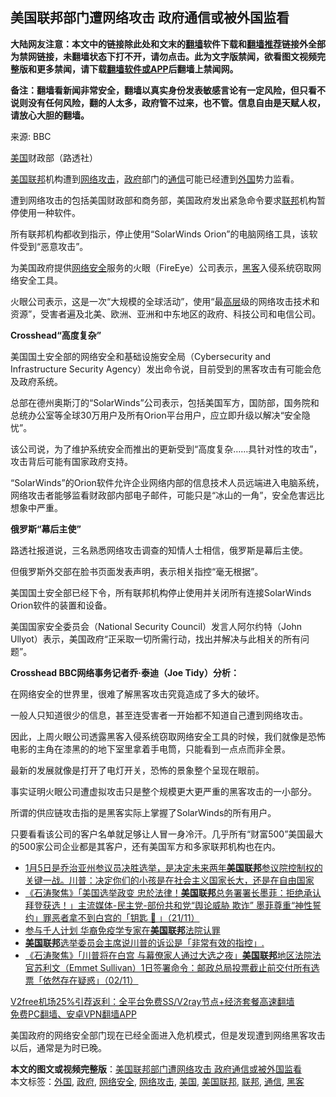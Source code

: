 <h2>美国联邦部门遭网络攻击 政府通信或被外国监看</h2> <p class="notice"><b>大陆网友注意：本文中的链接除此处和文末的<a href="https://github.com/bannedbook/fanqiang" >翻墙</a>软件下载和<a href="https://github.com/killgcd/justmysocks/blob/master/README.md">翻墙推荐</a>链接外全部为禁网链接，未翻墙状态下打不开，请勿点击。此为文字版禁闻，欲看图文视频完整版和更多禁闻，请下载<a href="https://github.com/bannedbook/fanqiang">翻墙软件或APP</a>后翻墙上禁闻网。</p><p>备注：翻墙看新闻非常安全，翻墙以真实身份发表敏感言论有一定风险，但只看不说则没有任何风险，翻的人太多，政府管不过来，也不管。信息自由是天赋人权，请放心大胆的翻墙。</b></p>  <div class="entry"> <p>来源:&nbsp;BBC                                                </p> <p><a href="https://www.bannedbook.org/bnews/tag/%e7%be%8e%e5%9b%bd/" class="st_tag internal_tag" rel="tag" title="标签 美国 下的日志">美国</a>财政部（路透社）</p> <p><a href="https://www.bannedbook.org/bnews/tag/%E7%BE%8E%E5%9B%BD%E8%81%94%E9%82%A6/" class="st_tag internal_tag" rel="tag" title="标签 美国联邦 下的日志">美国联邦</a>机构遭到<a href="https://www.bannedbook.org/bnews/tag/%E7%BD%91%E7%BB%9C%E6%94%BB%E5%87%BB/" class="st_tag internal_tag" rel="tag" title="标签 网络攻击 下的日志">网络攻击</a>，<a href="https://www.bannedbook.org/bnews/tag/%e6%94%bf%e5%ba%9c/" class="st_tag internal_tag" rel="tag" title="标签 政府 下的日志">政府</a>部门的<a href="https://www.bannedbook.org/bnews/tag/%E9%80%9A%E4%BF%A1/" class="st_tag internal_tag" rel="tag" title="标签 通信 下的日志">通信</a>可能已经遭到<a href="https://www.bannedbook.org/bnews/tag/%e5%a4%96%e5%9b%bd/" class="st_tag internal_tag" rel="tag" title="标签 外国 下的日志">外国</a>势力监看。</p> <p>遭到网络攻击的包括美国财政部和商务部，美国政府发出紧急命令要求<a href="https://www.bannedbook.org/bnews/tag/%E8%81%94%E9%82%A6/" class="st_tag internal_tag" rel="tag" title="标签 联邦 下的日志">联邦</a>机构暂停使用一种软件。</p> <p>所有联邦机构都收到指示，停止使用“SolarWinds Orion”的电脑网络工具，该软件受到“恶意攻击”。</p> <p>为美国政府提供<a href="https://www.bannedbook.org/bnews/tag/%e7%bd%91%e7%bb%9c%e5%ae%89%e5%85%a8/" class="st_tag internal_tag" rel="tag" title="标签 网络安全 下的日志">网络安全</a>服务的火眼（FireEye）公司表示，<a href="https://www.bannedbook.org/bnews/tag/%e9%bb%91%e5%ae%a2/" class="st_tag internal_tag" rel="tag" title="标签 黑客 下的日志">黑客</a>入侵系统窃取网络安全工具。</p> <p>火眼公司表示，这是一次“大规模的全球活动”，使用“最<span class='wp_keywordlink_affiliate'><a href="https://www.bannedbook.org/bnews/ccpdope/" title="中共高层内幕" target="_blank">高层</a></span>级的网络攻击技术和资源”，受害者遍及北美、欧洲、亚洲和中东地区的政府、科技公司和电信公司。</p> <p><strong>Crosshead“高度复杂”</strong></p>  <p>美国国土安全部的网络安全和基础设施安全局（Cybersecurity and Infrastructure Security Agency）发出命令说，目前受到的黑客攻击有可能会危及政府系统。</p> <p>总部在德州奥斯汀的“SolarWinds”公司表示，包括美国军方，国防部，国务院和总统办公室等全球30万用户及所有Orion平台用户，应立即升级以解决“安全隐忧”。</p> <p>该公司说，为了维护系统安全而推出的更新受到“高度复杂……具针对性的攻击”，攻击背后可能有国家政府支持。</p> <p>“SolarWinds”的Orion软件允许企业网络内部的信息技术人员远端进入电脑系统，网络攻击者能够监看财政部内部电子邮件，可能只是“冰山的一角”，安全危害远比想象中严重。</p> <p><strong>俄罗斯“幕后主使”</strong></p> <p>路透社报道说，三名熟悉网络攻击调查的知情人士相信，俄罗斯是幕后主使。</p> <p>但俄罗斯外交部在脸书页面发表声明，表示相关指控“毫无根据”。</p> <p>美国国土安全部已经下令，所有联邦机构停止使用并关闭所有连接SolarWinds Orion软件的装置和设备。</p>  <p>美国国家安全委员会（National Security Council）发言人阿尔约特（John Ullyot）表示，美国政府“正采取一切所需行动，找出并解决与此相关的所有问题”。</p> <p><strong>Crosshead BBC网络事务记者乔·泰迪（Joe Tidy）分析：</strong></p> <p>在网络安全的世界里，很难了解黑客攻击究竟造成了多大的破坏。</p> <p>一般人只知道很少的信息，甚至连受害者一开始都不知道自己遭到网络攻击。</p> <p>因此，上周火眼公司透露黑客入侵系统窃取网络安全工具的时候，我们就像是恐怖电影的主角在漆黑的的地下室里拿着手电筒，只能看到一点点而非全景。</p> <p>最新的发展就像是打开了电灯开关，恐怖的景象整个呈现在眼前。</p> <p>事实证明火眼公司遭虚拟攻击只是整个规模更大更严重的黑客攻击的一小部分。</p> <p>所谓的供应链攻击指的是黑客实际上掌握了SolarWinds的所有用户。</p>  <p>只要看看该公司的客户名单就足够让人冒一身冷汗。几乎所有“财富500”美国最大的500家公司企业都是其客户，还有美国军方和多家联邦机构也在内。</p> <ul class='op-related-articles' title='相关阅读'> <li><a href='https://www.bannedbook.org/bnews/bannedvideo/20201207/1443598.html' target='_blank'>1月5日是乔治亚州参议员决胜选举，是决定未来两年<b>美国联邦</b>参议院控制权的关键一战。川普：决定你们的小孩是在社会主义国家长大，还是在自由国家</a></li> <li><a href='https://www.bannedbook.org/bnews/bannedvideo/20201122/1434999.html' target='_blank'>《石涛聚焦》「美国选举政变 忠於法律！<b>美国联邦</b>总务署署长墨菲：拒绝承认拜登获选！」主流媒体-民主党-部份共和党“舆论威胁 欺诈” 墨菲尊重“神性誓约」罪恶者拿不到白宫的「钥匙 🔑 」（21/11）</a></li> <li><a href='https://www.bannedbook.org/bnews/comments/20201114/1430692.html' target='_blank'>参与千人计划 华裔免疫学专家在<b>美国联邦</b>法院认罪</a></li> <li><a href='https://www.bannedbook.org/bnews/taiwannews/20201108/1427874.html' target='_blank'><b>美国联邦</b>选举委员会主席说川普的诉讼是「非常有效的指控」.</a></li> <li><a href='https://www.bannedbook.org/bnews/bannedvideo/20201103/1424653.html' target='_blank'>《石涛聚焦》「川普将在白宫 与幕僚家人通过大选之夜」<b>美国联邦</b>地区法院法官苏利文（Emmet Sullivan）1日签署命令：邮政总局投票截止前交付所有选票「依然存在疑惑」（02/11）</a></li> </ul> <p class="texttj"> <a href="https://github.com/bannedbook/fanqiang/wiki/V2ray%E6%9C%BA%E5%9C%BA" target="_blank">V2free机场25%引荐返利：全平台免费SS/V2ray节点+经济套餐高速翻墙</a><br/> <a href="https://github.com/bannedbook/fanqiang/wiki/%E7%A6%81%E9%97%BB%E7%BD%91%E5%AE%89%E5%8D%93%E7%BF%BB%E5%A2%99%E6%96%B0%E9%97%BBAPP" target="_blank">免费PC翻墙、安卓VPN翻墙APP</a></p><p>美国政府的网络安全部门现在已经全面进入危机模式，但是发现遭到网络黑客攻击以后，通常是为时已晚。</p><a name='sharetosocial'></a>       <div><b>本文的图文或视频完整版</b>：<a href='https://www.bannedbook.org/bnews/cbnews/20201216/1448373.html'>美国联邦部门遭网络攻击 政府通信或被外国监看</a></div>  </div><!--END ENTRY--> <div class="postfooter"> <div>本文标签：<a href="https://www.bannedbook.org/bnews/tag/%e5%a4%96%e5%9b%bd/" rel="tag">外国</a>, <a href="https://www.bannedbook.org/bnews/tag/%e6%94%bf%e5%ba%9c/" rel="tag">政府</a>, <a href="https://www.bannedbook.org/bnews/tag/%e7%bd%91%e7%bb%9c%e5%ae%89%e5%85%a8/" rel="tag">网络安全</a>, <a href="https://www.bannedbook.org/bnews/tag/%E7%BD%91%E7%BB%9C%E6%94%BB%E5%87%BB/" rel="tag">网络攻击</a>, <a href="https://www.bannedbook.org/bnews/tag/%e7%be%8e%e5%9b%bd/" rel="tag">美国</a>, <a href="https://www.bannedbook.org/bnews/tag/%E7%BE%8E%E5%9B%BD%E8%81%94%E9%82%A6/" rel="tag">美国联邦</a>, <a href="https://www.bannedbook.org/bnews/tag/%E8%81%94%E9%82%A6/" rel="tag">联邦</a>, <a href="https://www.bannedbook.org/bnews/tag/%E9%80%9A%E4%BF%A1/" rel="tag">通信</a>, <a href="https://www.bannedbook.org/bnews/tag/%e9%bb%91%e5%ae%a2/" rel="tag">黑客</a></div>  </div><!--END POSTFOOTER--> 